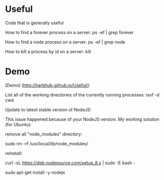 Useful
======

Code that is generally useful

How to find a forever process on a server:
ps -ef | grep forever

How to find a node process on a server:
ps -ef | grep node

How to kill a process by id on a server:
kill <id>

Demo
====

[Demo] (http://harbhub.github.io/Useful/)

List all of the working directories of the currently running processes:
lsof -d cwd

Update to latest stable version of NodeJS:

This issue happened because of your NodeJS version. My working solution (for Ubuntu):

remove all "node_modules" directory:

sudo rm -rf /usr/local/lib/node_modules/

reinstall:

curl -sL https://deb.nodesource.com/setup_8.x | sudo -E bash -

sudo apt-get install -y nodejs
